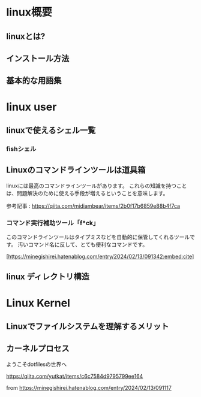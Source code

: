 




# linux概要

## linuxとは?


## インストール方法


## 基本的な用語集





# linux user

## linuxで使えるシェル一覧

### fishシェル







## Linuxのコマンドラインツールは道具箱

linuxには最高のコマンドラインツールがあります。
これらの知識を持つことは、問題解決のために使える手段が増えるということを意味します。

参考記事 : https://qiita.com/midiambear/items/2b0f17b6859e88b4f7ca



### コマンド実行補助ツール「f*ck」

このコマンドラインツールはタイプミスなどを自動的に保管してくれるツールです。
汚いコマンド名に反して、とても便利なコマンドです。


[https://minegishirei.hatenablog.com/entry/2024/02/13/091342:embed:cite]



## linux ディレクトリ構造









# Linux Kernel 



## Linuxでファイルシステムを理解するメリット


## カーネルプロセス





ようこそdotfilesの世界へ


https://qiita.com/yutkat/items/c6c7584d9795799ee164






from https://minegishirei.hatenablog.com/entry/2024/02/13/091117
